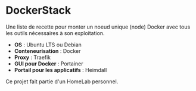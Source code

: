 # DockerStack
Une liste de recette pour monter un noeud unique (node) Docker avec tous les outils nécessaires à son exploitation.

* **OS**  : Ubuntu LTS ou Debian
* **Conteneurisation** : Docker
* **Proxy** : Traefik
* **GUI pour Docker** : Portainer
* **Portail pour les applicatifs** : Heimdall

Ce projet fait partie d'un HomeLab personnel.
